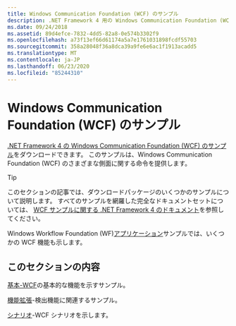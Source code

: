 ```yaml
---
title: Windows Communication Foundation (WCF) のサンプル
description: .NET Framework 4 用の Windows Communication Foundation (WCF) サンプルをダウンロードします。 このサンプルは、WCF のさまざまな側面に関する命令を提供します。
ms.date: 09/24/2018
ms.assetid: 89d4efce-7832-4dd5-82a8-0e574b3302f9
ms.openlocfilehash: a73f13ef66d61174a5a7e1761031898fcdf55703
ms.sourcegitcommit: 358a28048f36a8dca39a9fe6e6ac1f1913acadd5
ms.translationtype: MT
ms.contentlocale: ja-JP
ms.lasthandoff: 06/23/2020
ms.locfileid: "85244310"
---
```

# <a name="windows-communication-foundation-wcf-samples"></a>Windows Communication Foundation (WCF) のサンプル

[.NET Framework 4 の Windows Communication Foundation (WCF) のサンプル](https://www.microsoft.com/download/details.aspx?id=21459)をダウンロードできます。 このサンプルは、Windows Communication Foundation (WCF) のさまざまな側面に関する命令を提供します。
  
> [!TIP]
> このセクションの記事では、ダウンロードパッケージのいくつかのサンプルについて説明します。 すべてのサンプルを網羅した完全なドキュメントセットについては、 [WCF サンプルに関する .NET Framework 4 のドキュメント](https://docs.microsoft.com/previous-versions/dotnet/netframework-4.0/dd483346(v%3dvs.100))を参照してください。

Windows Workflow Foundation (WF)[アプリケーション](../../windows-workflow-foundation/samples/application.md)サンプルでは、いくつかの WCF 機能も示します。
  
## <a name="in-this-section"></a>このセクションの内容  

[基本-WCF](basic.md)の基本的な機能を示すサンプル。  

[機能拡張](extensibility.md)-検出機能に関連するサンプル。  

[シナリオ](scenario.md)-WCF シナリオを示します。
